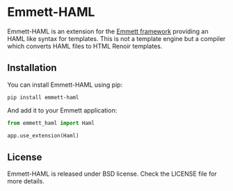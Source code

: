 # Emmett-HAML

Emmett-HAML is an extension for the [Emmett framework](https://github.com/emmett-framework/emmett) providing an HAML like syntax for templates. This is not a template engine but a compiler which converts HAML files to HTML Renoir templates.

## Installation

You can install Emmett-HAML using pip:

    pip install emmett-haml

And add it to your Emmett application:

```python
from emmett_haml import Haml

app.use_extension(Haml)
```

## License

Emmett-HAML is released under BSD license. Check the LICENSE file for more details.
